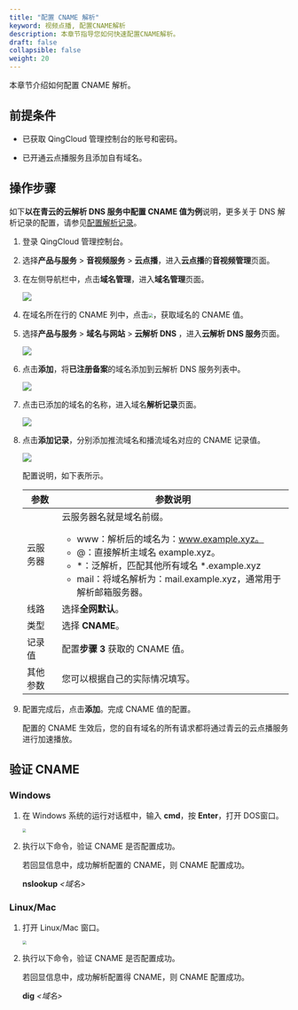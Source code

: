 ```yaml
---
title: "配置 CNAME 解析"
keyword: 视频点播, 配置CNAME解析
description: 本章节指导您如何快速配置CNAME解析。
draft: false
collapsible: false
weight: 20
---
```


本章节介绍如何配置 CNAME 解析。

## 前提条件

- 已获取 QingCloud 管理控制台的账号和密码。

- 已开通云点播服务且添加自有域名。

## 操作步骤

如下**以在青云的云解析 DNS 服务中配置 CNAME 值为例**说明，更多关于 DNS 解析记录的配置，请参见[配置解析记录](/site/dns/quickstart/creatrecordset/)。

1. 登录 QingCloud 管理控制台。

2. 选择**产品与服务** > **音视频服务** > **云点播**，进入**云点播**的**音视频管理**页面。

3. 在左侧导航栏中，点击**域名管理**，进入**域名管理**页面。

   ![](/audio_and_video/vod/_images/qs_domain_cname.png)

4. 在域名所在行的 CNAME 列中，点击<img src="/audio_and_video/vod/_images/icon_copy.png" style="zoom:50%;" />，获取域名的 CNAME 值。

5. 选择**产品与服务** > **域名与网站** > **云解析 DNS** ，进入**云解析 DNS 服务**页面。

   ![](/audio_and_video/live_cdn/_images/um_dns_list.png)

6. 点击**添加**，将**已注册备案**的域名添加到云解析 DNS 服务列表中。

   ![](/audio_and_video/live_cdn/_images/um_add_domain.png)

7. 点击已添加的域名的名称，进入域名**解析记录**页面。

   ![](/audio_and_video/live_cdn/_images/um_add_parsing.png)

8. 点击**添加记录**，分别添加推流域名和播流域名对应的 CNAME 记录值。

   ![](/audio_and_video/live_cdn/_images/um_add_domainlist.png)

   配置说明，如下表所示。

   | 参数     | 参数说明                                                     |
   | -------- | ------------------------------------------------------------ |
   | 云服务器 | 云服务器名就是域名前缀。<ul><li>www：解析后的域名为：www.example.xyz。</li><li>@：直接解析主域名 example.xyz。</li><li>*：泛解析，匹配其他所有域名 *.example.xyz</li><li>mail：将域名解析为：mail.example.xyz，通常用于解析邮箱服务器。</li></ul> |
   | 线路     | 选择**全网默认**。                                           |
   | 类型     | 选择 **CNAME**。                                             |
   | 记录值   | 配置**步骤 3** 获取的 CNAME 值。                             |
   | 其他参数 | 您可以根据自己的实际情况填写。                               |

9. 配置完成后，点击**添加**。完成 CNAME 值的配置。

   配置的 CNAME 生效后，您的自有域名的所有请求都将通过青云的云点播服务进行加速播放。

## 验证 CNAME

### Windows

1. 在 Windows 系统的运行对话框中，输入 **cmd**，按 **Enter**，打开 DOS窗口。

   <img src="/audio_and_video/live_cdn/_images/um_cname_cmd_win.png" style="zoom:40%;" />

2. 执行以下命令，验证 CNAME 是否配置成功。

   若回显信息中，成功解析配置的 CNAME，则 CNAME 配置成功。

   **nslookup** *<域名>*

### Linux/Mac

1. 打开 Linux/Mac 窗口。

   <img src="/audio_and_video/live_cdn/_images/um_cname_cmd_linux.png" style="zoom:43%;" />

2. 执行以下命令，验证 CNAME 是否配置成功。

   若回显信息中，成功解析配置得 CNAME，则 CNAME 配置成功。

   **dig** *<域名>*



